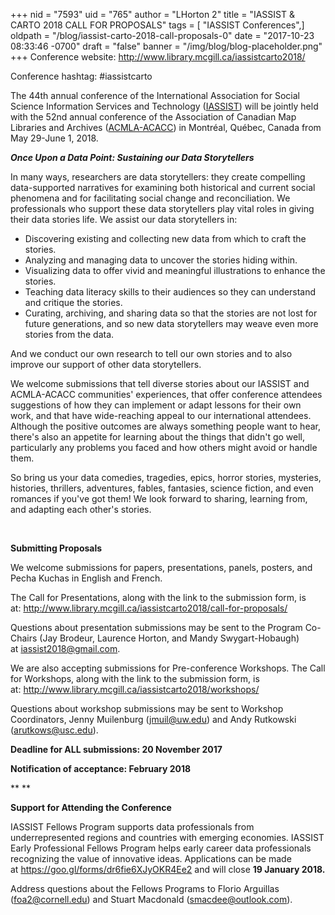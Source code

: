 +++
nid = "7593"
uid = "765"
author = "LHorton 2"
title = "IASSIST & CARTO 2018 CALL FOR PROPOSALS"
tags = [ "IASSIST Conferences",]
oldpath = "/blog/iassist-carto-2018-call-proposals-0"
date = "2017-10-23 08:33:46 -0700"
draft = "false"
banner = "/img/blog/blog-placeholder.png"
+++
Conference website: <http://www.library.mcgill.ca/iassistcarto2018/>

Conference hashtag: #iassistcarto

The 44th annual conference of the International Association for Social
Science Information Services and Technology
([IASSIST](http://iassistdata.org/)) will be jointly held with the 52nd
annual conference of the Association of Canadian Map Libraries and
Archives ([ACMLA-ACACC](https://acmla-acacc.ca/)) in Montréal, Québec,
Canada from May 29-June 1, 2018.

***Once Upon a Data Point: Sustaining our Data Storytellers***

In many ways, researchers are data storytellers: they create compelling
data-supported narratives for examining both historical and current
social phenomena and for facilitating social change and reconciliation.
We professionals who support these data storytellers play vital roles in
giving their data stories life. We assist our data storytellers in:

-   Discovering existing and collecting new data from which to craft the
    stories.
-   Analyzing and managing data to uncover the stories hiding within.
-   Visualizing data to offer vivid and meaningful illustrations to
    enhance the stories.
-   Teaching data literacy skills to their audiences so they can
    understand and critique the stories.
-   Curating, archiving, and sharing data so that the stories are not
    lost for future generations, and so new data storytellers may weave
    even more stories from the data.

And we conduct our own research to tell our own stories and to also
improve our support of other data storytellers.

We welcome submissions that tell diverse stories about our IASSIST and
ACMLA-ACACC communities' experiences, that offer conference attendees
suggestions of how they can implement or adapt lessons for their own
work, and that have wide-reaching appeal to our international attendees.
Although the positive outcomes are always something people want to hear,
there's also an appetite for learning about the things that didn't go
well, particularly any problems you faced and how others might avoid or
handle them.

So bring us your data comedies, tragedies, epics, horror stories,
mysteries, histories, thrillers, adventures, fables, fantasies, science
fiction, and even romances if you've got them! We look forward to
sharing, learning from, and adapting each other's stories.

 

**Submitting Proposals**

We welcome submissions for papers, presentations, panels, posters, and
Pecha Kuchas in English and French.

The Call for Presentations, along with the link to the submission form,
is
at: <http://www.library.mcgill.ca/iassistcarto2018/call-for-proposals/> 

Questions about presentation submissions may be sent to the Program
Co-Chairs (Jay Brodeur, Laurence Horton, and Mandy Swygart-Hobaugh)
at <iassist2018@gmail.com>.

We are also accepting submissions for Pre-conference Workshops. The Call
for Workshops, along with the link to the submission form, is
at: <http://www.library.mcgill.ca/iassistcarto2018/workshops/>

Questions about workshop submissions may be sent to Workshop
Coordinators, Jenny Muilenburg (<jmuil@uw.edu>) and Andy Rutkowski
(<arutkows@usc.edu>).

**Deadline for ALL submissions: 20 November 2017**

**Notification of acceptance: February 2018**

**
**

**Support for Attending the Conference**

IASSIST Fellows Program supports data professionals from
underrepresented regions and countries with emerging economies. IASSIST
Early Professional Fellows Program helps early career data professionals
recognizing the value of innovative ideas. Applications can be made
at <https://goo.gl/forms/dr6fie6XJyOKR4Ee2> and will close **19
January 2018.**

Address questions about the Fellows Programs to Florio Arguillas
(<foa2@cornell.edu>) and Stuart Macdonald (<smacdee@outlook.com>).
